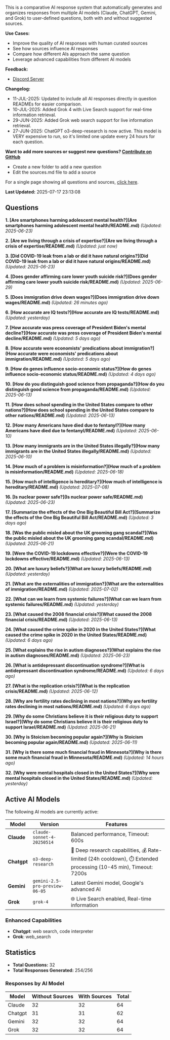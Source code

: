 
This is a comparative AI response system that automatically generates and organizes responses from multiple AI models (Claude, ChatGPT, Gemini, and Grok) to user-defined questions, both with and without suggested sources.

**Use Cases:**

* Improve the quality of AI responses with human curated sources
* See how sources influence AI responses
* Compare how different AIs approach the same question
* Leverage advanced capabilities from different AI models


**Feedback:**
* [Discord Server](https://discord.gg/HPDT9PvS)


**Changelog:**
* 11-JUL-2025: Updated to include all AI responses directly in question READMEs for easier comparison.
* 10-JUL-2025: Added Grok 4 with Live Search support for real-time information retrieval.
* 29-JUN-2025: Added Grok web search support for live information retrieval.
* 27-JUN-2025: ChatGPT o3-deep-research is now active. This model is VERY expensive to run, so it's limited one update every 24 hours for each question.

**Want to add more sources or suggest new questions? [Contribute on GitHub](https://github.com/justinwest/SuggestedSources)**

* Create a new folder to add a new question
* Edit the sources.md file to add a source

For a single page showing all questions and sources, [click here](allsources.md).

**Last Updated:** 2025-07-17 23:13:08

## Questions

**1. [Are smartphones harming adolescent mental health?](Are smartphones harming adolescent mental health/README.md)** *(Updated: 2025-06-23)*

**2. [Are we living through a crisis of expertise?](Are we living through a crisis of expertise/README.md)** *(Updated: just now)*

**3. [Did COVID-19 leak from a lab or did it have natural origins?](Did COVID-19 leak from a lab or did it have natural origins/README.md)** *(Updated: 2025-06-23)*

**4. [Does gender affirming care lower youth suicide risk?](Does gender affirming care lower youth suicide risk/README.md)** *(Updated: 2025-06-29)*

**5. [Does immigration drive down wages?](Does immigration drive down wages/README.md)** *(Updated: 26 minutes ago)*

**6. [How accurate are IQ tests?](How accurate are IQ tests/README.md)** *(Updated: yesterday)*

**7. [How accurate was press coverage of President Biden's mental decline?](How accurate was press coverage of President Biden's mental decline/README.md)** *(Updated: 5 days ago)*

**8. [How accurate were economists' predications about immigration?](How accurate were economists' predications about immigration/README.md)** *(Updated: 5 days ago)*

**9. [How do genes influence socio-economic status?](How do genes influence socio-economic status/README.md)** *(Updated: 4 days ago)*

**10. [How do you distinguish good science from propaganda?](How do you distinguish good science from propaganda/README.md)** *(Updated: 2025-06-13)*

**11. [How does school spending in the United States compare to other nations?](How does school spending in the United States compare to other nations/README.md)** *(Updated: 2025-06-13)*

**12. [How many Americans have died due to fentanyl?](How many Americans have died due to fentanyl/README.md)** *(Updated: 2025-06-10)*

**13. [How many immigrants are in the United States illegally?](How many immigrants are in the United States illegally/README.md)** *(Updated: 2025-06-10)*

**14. [How much of a problem is misinformation?](How much of a problem is misinformation/README.md)** *(Updated: 2025-06-18)*

**15. [How much of intelligence is hereditary?](How much of intelligence is hereditary/README.md)** *(Updated: 2025-07-08)*

**16. [Is nuclear power safe?](Is nuclear power safe/README.md)** *(Updated: 2025-06-23)*

**17. [Summarize the effects of the One Big Beautiful Bill Act?](Summarize the effects of the One Big Beautiful Bill Act/README.md)** *(Updated: 3 days ago)*

**18. [Was the public misled about the UK grooming gang scandal?](Was the public misled about the UK grooming gang scandal/README.md)** *(Updated: 2025-06-21)*

**19. [Were the COVID-19 lockdowns effective?](Were the COVID-19 lockdowns effective/README.md)** *(Updated: 2025-06-13)*

**20. [What are luxury beliefs?](What are luxury beliefs/README.md)** *(Updated: yesterday)*

**21. [What are the externalities of immigration?](What are the externalities of immigration/README.md)** *(Updated: 2025-07-02)*

**22. [What can we learn from systemic failures?](What can we learn from systemic failures/README.md)** *(Updated: yesterday)*

**23. [What caused the 2008 financial crisis?](What caused the 2008 financial crisis/README.md)** *(Updated: 2025-06-13)*

**24. [What caused the crime spike in 2020 in the United States?](What caused the crime spike in 2020 in the United States/README.md)** *(Updated: 6 days ago)*

**25. [What explains the rise in autism diagnoses?](What explains the rise in autism diagnoses/README.md)** *(Updated: 2025-06-23)*

**26. [What is antidepressant discontinuation syndrome?](What is antidepressant discontinuation syndrome/README.md)** *(Updated: 6 days ago)*

**27. [What is the replication crisis?](What is the replication crisis/README.md)** *(Updated: 2025-06-12)*

**28. [Why are fertility rates declining in most nations?](Why are fertility rates declining in most nations/README.md)** *(Updated: 6 days ago)*

**29. [Why do some Christians believe it is their religious duty to support Israel?](Why do some Christians believe it is their religious duty to support Israel/README.md)** *(Updated: 2025-06-21)*

**30. [Why is Stoicism becoming popular again?](Why is Stoicism becoming popular again/README.md)** *(Updated: 2025-06-11)*

**31. [Why is there some much financial fraud in Minnesota?](Why is there some much financial fraud in Minnesota/README.md)** *(Updated: 14 hours ago)*

**32. [Why were mental hospitals closed in the United States?](Why were mental hospitals closed in the United States/README.md)** *(Updated: yesterday)*


## Active AI Models

The following AI models are currently active:

| Model | Version | Features |
|-------|---------|----------|
| **Claude** | `claude-sonnet-4-20250514` | Balanced performance, Timeout: 600s |
| **Chatgpt** | `o3-deep-research` | 🔬 Deep research capabilities, 💰 Rate-limited (24h cooldown), ⏱️ Extended processing (10-45 min), Timeout: 7200s |
| **Gemini** | `gemini-2.5-pro-preview-06-05` | Latest Gemini model, Google's advanced AI |
| **Grok** | `grok-4` | 🌐 Live Search enabled, Real-time information |

### Enhanced Capabilities

- **Chatgpt**: web search, code interpreter
- **Grok**: web_search


## Statistics

- **Total Questions:** 32
- **Total Responses Generated:** 254/256

### Responses by AI Model

| Model | Without Sources | With Sources | Total |
|-------|----------------|--------------|-------|
| Claude | 32 | 32 | 64 |
| Chatgpt | 31 | 31 | 62 |
| Gemini | 32 | 32 | 64 |
| Grok | 32 | 32 | 64 |


